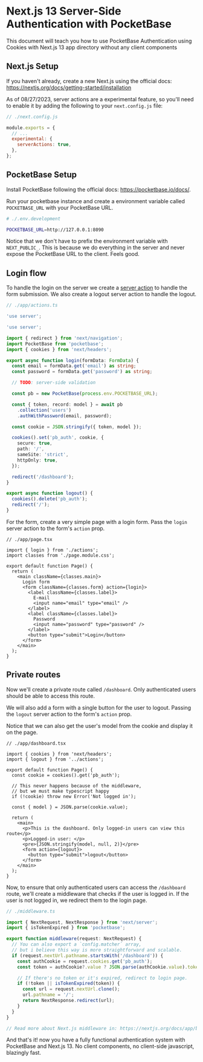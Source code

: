 # Next.js 13 Server-Side Authentication with PocketBase

This document will teach you how to use PocketBase Authentication using Cookies with Next.js 13 app directory without any client components


## Next.js Setup

If you haven't already, create a new Next.js using the official docs: https://nextjs.org/docs/getting-started/installation

As of 08/27/2023, server actions are a experimental feature, so you'll need to enable it by adding the following to your `next.config.js` file:

```js
// ./next.config.js

module.exports = {
  // ...
  experimental: {
    serverActions: true,
  },
};
```
## PocketBase Setup

Install PocketBase following the official docs: https://pocketbase.io/docs/.

Run your pocketbase instance and create a environment variable called `POCKETBASE_URL` with your PocketBase URL.

```bash
# ./.env.development

POCKETBASE_URL=http://127.0.0.1:8090
```

Notice that we don't have to prefix the environment variable with `NEXT_PUBLIC_`. This is because we do everything in the server and never expose the PocketBase URL to the client. Feels good.

## Login flow

To handle the login on the server we create a [server action](https://nextjs.org/docs/app/building-your-application/data-fetching/forms-and-mutations#how-server-actions-work) to handle the form submission. We also create a logout server action to handle the logout.

```ts
// ./app/actions.ts

'use server';

'use server';

import { redirect } from 'next/navigation';
import PocketBase from 'pocketbase';
import { cookies } from 'next/headers';

export async function login(formData: FormData) {
  const email = formData.get('email') as string;
  const password = formData.get('password') as string;

  // TODO: server-side validation

  const pb = new PocketBase(process.env.POCKETBASE_URL);

  const { token, record: model } = await pb
    .collection('users')
    .authWithPassword(email, password);

  const cookie = JSON.stringify({ token, model });

  cookies().set('pb_auth', cookie, {
    secure: true,
    path: '/',
    sameSite: 'strict',
    httpOnly: true,
  });

  redirect('/dashboard');
}

export async function logout() {
  cookies().delete('pb_auth');
  redirect('/');
}
```

For the form, create a very simple page with a login form. Pass the `login` server action to the form's `action` prop.

```tsx
// ./app/page.tsx

import { login } from './actions';
import classes from './page.module.css';

export default function Page() {
  return (
    <main className={classes.main}>
      Login form
      <form className={classes.form} action={login}>
        <label className={classes.label}>
          E-mail
          <input name="email" type="email" />
        </label>
        <label className={classes.label}>
          Password
          <input name="password" type="password" />
        </label>
        <button type="submit">Login</button>
      </form>
    </main>
  );
}
```

## Private routes

Now we'll create a private route called `/dashboard`. Only authenticated users should be able to access this route.

We will also add a form with a single button for the user to logout. Passing the `logout` server action to the form's `action` prop.

Notice that we can also get the user's model from the cookie and display it on the page.

```tsx
// ./app/dashboard.tsx

import { cookies } from 'next/headers';
import { logout } from '../actions';

export default function Page() {
  const cookie = cookies().get('pb_auth');

  // This never happens because of the middleware,
  // but we must make typescript happy
  if (!cookie) throw new Error('Not logged in');

  const { model } = JSON.parse(cookie.value);

  return (
    <main>
      <p>This is the dashboard. Only logged-in users can view this route</p>
      <p>Logged-in user: </p>
      <pre>{JSON.stringify(model, null, 2)}</pre>
      <form action={logout}>
        <button type="submit">logout</button>
      </form>
    </main>
  );
}
```

Now, to ensure that only authenticated users can access the `/dashboard` route, we'll create a middleware that checks if the user is logged in. If the user is not logged in, we redirect them to the login page.

```ts
// ./middleware.ts

import { NextRequest, NextResponse } from 'next/server';
import { isTokenExpired } from 'pocketbase';

export function middleware(request: NextRequest) {
  // You can also export a `config.matcher` array,
  // but i believe this way is more straightforward and scalable.
  if (request.nextUrl.pathname.startsWith('/dashboard')) {
    const authCookie = request.cookies.get('pb_auth');
    const token = authCookie?.value ? JSON.parse(authCookie.value).token : null;

    // If there's no token or it's expired, redirect to login page.
    if (!token || isTokenExpired(token)) {
      const url = request.nextUrl.clone();
      url.pathname = '/';
      return NextResponse.redirect(url);
    }
  }
}

// Read more about Next.js middleware in: https://nextjs.org/docs/app/building-your-application/routing/middleware
```

And that's it! now you have a fully functional authentication system with PocketBase and Next.js 13. No client components, no client-side javascript, blazingly fast.